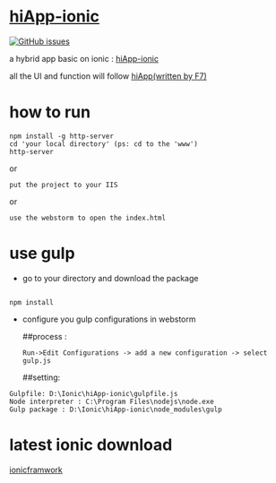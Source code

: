 # [hiApp-ionic](http://jackey-sparrow.github.io/)

[![GitHub issues](https://img.shields.io/github/issues/Jackey-Sparrow/hiApp-ionic.svg?style=flat-square)](https://github.com/Jackey-Sparrow/hiApp-ionic/issues)

a hybrid app basic on ionic : [hiApp-ionic](http://jackey-sparrow.github.io/)

all the UI and function will follow [hiApp(written by F7)](http://hi.dearb.me/)


# how to run

```
npm install -g http-server
cd 'your local directory' (ps: cd to the 'www')
http-server

```
or

```
put the project to your IIS

```

or

```
use the webstorm to open the index.html

```

# use gulp
- go to your directory and download the package

```

npm install

```

- configure you gulp configurations in webstorm

  ##process :

  ```
  Run->Edit Configurations -> add a new configuration -> select gulp.js
  ```


  ##setting:


 ```
 Gulpfile: D:\Ionic\hiApp-ionic\gulpfile.js
 Node interpreter : C:\Program Files\nodejs\node.exe
 Gulp package : D:\Ionic\hiApp-ionic\node_modules\gulp
 ```
 
 
# latest ionic download
 
 [ionicframwork](http://code.ionicframework.com/#)

